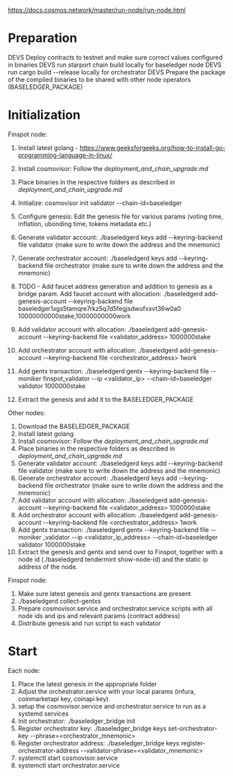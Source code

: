 https://docs.cosmos.network/master/run-node/run-node.html

# Preparation

DEVS Deploy contracts to testnet and make sure correct values configured in binaries
DEVS run starport chain build locally for baseledger node
DEVS run cargo build --release locally for orchestrator 
DEVS Prepare the package of the compiled binaries to be shared with other node operators (BASELEDGER_PACKAGE)

# Initialization

Finspot node:

1. Install latest golang - https://www.geeksforgeeks.org/how-to-install-go-programming-language-in-linux/
2. Install cosmovisor: Follow the *deployment_and_chain_upgrade.md*
3. Place binaries in the respective folders as described in *deployment_and_chain_upgrade.md*
4. Initialize: cosmovisor init validator --chain-id=baseledger
5. Configure genesis: Edit the genesis file for various params (voting time, inflation, ubonding time, tokens metadata etc.)
6. Generate validator account: ./baseledgerd keys add --keyring-backend file validator (make sure to write down the address and the mnemonic)
7. Generate orchestrator account: ./baseledgerd keys add --keyring-backend file orchestrator (make sure to write down the address and the mnemonic)

8. TODO - Add faucet address generation and addition to genesis as a bridge param. Add faucet account with allocation: ./baseledgerd add-genesis-account --keyring-backend file baseledger1xgs5tamqre7rkz5q7d5fegjsdwufxxvt36w0a0 10000000000stake,10000000000work
9. Add validator account with allocation: ./baseledgerd  add-genesis-account --keyring-backend file <validator_address> 1000000stake
10. Add orchestrator account with allocation: ./baseledgerd  add-genesis-account --keyring-backend file <orchestrator_address> 1work
11. Add gentx transaction: ./baseledgerd gentx --keyring-backend file --moniker finspot_validator --ip <validator_ip> --chain-id=baseledger validator 1000000stake
12. Extract the genesis and add it to the BASELEDGER_PACKAGE

Other nodes:

1. Download the BASELEDGER_PACKAGE
2. Install latest golang
3. Install cosmovisor: Follow the *deployment_and_chain_upgrade.md*
4. Place binaries in the respective folders as described in *deployment_and_chain_upgrade.md*
5. Generate validator account: ./baseledgerd keys add --keyring-backend file validator (make sure to write down the address and the mnemonic)
6. Generate orchestrator account: ./baseledgerd keys add --keyring-backend file orchestrator (make sure to write down the address and the mnemonic)
7. Add validator account with allocation: ./baseledgerd add-genesis-account --keyring-backend file <validator_address> 1000000stake
8. Add orchestrator account with allocation: ./baseledgerd add-genesis-account --keyring-backend file <orchestrator_address> 1work
9. Add gentx transaction: ./baseledgerd gentx --keyring-backend file --moniker <organization>_validator --ip <validator_ip_address> --chain-id=baseledger validator 1000000stake
10. Extract the genesis and gentx and send over to Finspot, together with a node id (./baseledgerd tendermint show-node-id) and the static ip address of the node.


Finspot node:

1. Make sure latest genesis and gentx transactions are present
2. ./baseledgerd collect-gentxs
3. Prepare cosmovisor.service and orchestrator.service  scripts with all node ids and ips and relevant params (contract address) 
4. Distribute genesis and run script to each validator

# Start

Each node:

1. Place the latest genesis in the appropriate folder
2. Adjust the orchestrator.service with your local params (infura, coinmarketapi key, coinapi key)
2. setup the cosmovisor.service and orchestrator.service to run as a systemd services
3. Init orchestrator: ./baseledger_bridge init
4. Register orchestrator key: ./baseledger_bridge keys set-orchestrator-key --phrase=<orchestrator_mnemonic>
5. Register orchestrator address: ./baseledger_bridge keys register-orchestrator-address --validator-phrase=<validator_mnemonic>
8. systemctl start cosmovisor.service
9. systemctl start orchestrator.service
